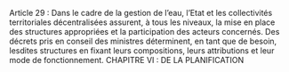 Article 29 : Dans le cadre de la gestion de l’eau, l’Etat et les collectivités territoriales décentralisées assurent, à tous les niveaux, la mise en place des structures appropriées et la participation des acteurs concernés.
Des décrets pris en conseil des ministres déterminent, en tant que de besoin, lesdites structures en fixant leurs compositions, leurs attributions et leur mode de fonctionnement.
CHAPITRE VI : DE LA PLANIFICATION